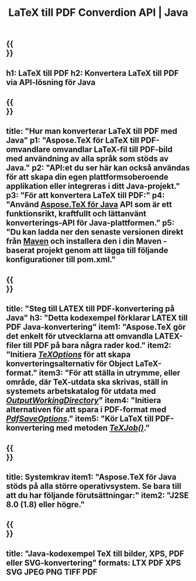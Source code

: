﻿---
translation: true
template: /_templates/_conversion-child-java.md
title: LaTeX till PDF Converdion API | Java
description: LaTeX till PDF-konverteringsfunktion. Integrera detta lokala Java-bibliotek i ditt projekt eller använd plattformsoberoende applikationer för att konvertera LaTeX till PDF.
keywords: latex till pdf api java, latex2pdf integrera
url: /java/conversion/latex-to-pdf/
family: tex
platformtag: java
feature: conversion
informat: LATEX
outformat: PDF
otherformats: TIFF JPEG PNG PDF
---

{{<section banner>}}
---
h1: LaTeX till PDF
h2: Konvertera LaTeX till PDF via API-lösning för Java
---

{{<section overview>}}
---
title: "Hur man konverterar LaTeX till PDF med Java"
p1: "Aspose.TeX för LaTeX till PDF-omvandlare omvandlar LaTeX-fil till PDF-bild med användning av alla språk som stöds av Java."
p2: "API:et du ser här kan också användas för att skapa din egen plattformsoberoende applikation eller integreras i ditt Java-projekt."
p3: "För att konvertera LaTeX till PDF:"
p4: "Använd [Aspose.TeX för Java](https://products.aspose.com/tex/java) API som är ett funktionsrikt, kraftfullt och lättanvänt konverterings-API för Java-plattformen."
p5: "Du kan ladda ner den senaste versionen direkt från [Maven](https://repository.aspose.com/webapp/#/artifacts/browse/tree/General/repo/com/aspose/aspose-tex) och installera den i din Maven -baserat projekt genom att lägga till följande konfigurationer till pom.xml."
---

{{<section feature1>}}
---
title: "Steg till LATEX till PDF-konvertering på Java"
h3: "Detta kodexempel förklarar LATEX till PDF Java-konvertering"
item1: "Aspose.TeX gör det enkelt för utvecklarna att omvandla LATEX-filer till PDF på bara några rader kod."
item2: "Initiera [*TeXOptions*](https://reference.aspose.com/tex/java/com.aspose.tex/TeXOptions) för att skapa konverteringsalternativ för Object LaTeX-format."
item3: "För att ställa in utrymme, eller område, där TeX-utdata ska skrivas, ställ in systemets arbetskatalog för utdata med [*OutputWorkingDirectory*](https://reference.aspose.com/tex/java/com.aspose.tex/TeXOptions#getOutputWorkingDirectory--)"
item4: "Initiera alternativen för att spara i PDF-format med [*PdfSaveOptions*](https://reference.aspose.com/tex/java/com.aspose.tex.rendering/PdfSaveOptions)."
item5: "Kör LaTeX till PDF-konvertering med metoden [*TeXJob()*](https://reference.aspose.com/tex/java/com.aspose.tex/TeXJob)."
---

{{<section feature2>}}
---
title: Systemkrav
item1: "Aspose.TeX för Java stöds på alla större operativsystem. Se bara till att du har följande förutsättningar:"
item2: "J2SE 8.0 (1.8) eller högre."
---

{{<section widget>}}
---
title: "Java-kodexempel TeX till bilder, XPS, PDF eller SVG-konvertering"
formats: LTX PDF XPS SVG JPEG PNG TIFF PDF
---